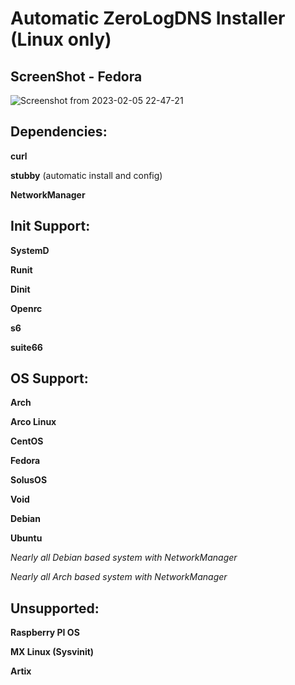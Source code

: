 # Automatic ZeroLogDNS Installer (Linux only)

## ScreenShot - Fedora

![Screenshot from 2023-02-05 22-47-21](https://user-images.githubusercontent.com/55440418/216847930-a869cc1b-236b-432a-b214-3a6a0f811df4.png)


## Dependencies:

**curl**

**stubby** (automatic install and config)

**NetworkManager**

## Init Support:

**SystemD**

**Runit**

**Dinit**

**Openrc**

**s6**

**suite66**

## OS Support:

**Arch**

**Arco Linux**

**CentOS**

**Fedora**

**SolusOS**

**Void**

**Debian**

**Ubuntu**

*Nearly all Debian based system with NetworkManager*

*Nearly all Arch based system with NetworkManager*

## Unsupported:

**Raspberry PI OS**

**MX Linux (Sysvinit)**

**Artix**
